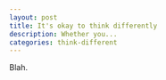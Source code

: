 ```yaml
---
layout: post
title: It's okay to think differently
description: Whether you...
categories: think-different
---
```


Blah.
